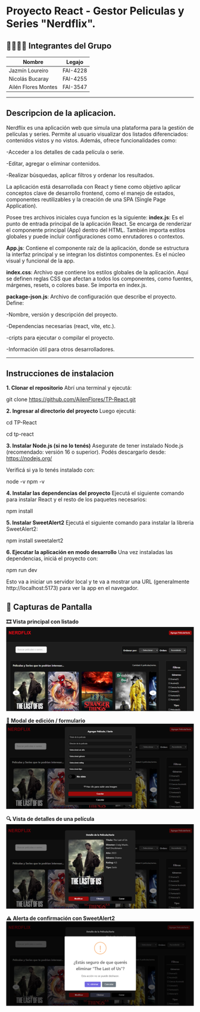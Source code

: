 # Proyecto React - Gestor Peliculas y Series "Nerdflix".

## 👨‍💻👩‍💻 Integrantes del Grupo

| Nombre                 | Legajo     |
|------------------------|------------|
| Jazmín Loureiro        | FAI-4228   |
| Nicolás Bucaray        | FAI-4255   |
| Ailén Flores Montes    | FAI-3547   |

------------------------------------------------

## Descripcion de la aplicacion.

Nerdflix es una aplicación web que simula una plataforma para la gestión de películas y series. Permite al usuario visualizar dos listados diferenciados: contenidos vistos y no vistos. Además, ofrece funcionalidades como:

-Acceder a los detalles de cada película o serie.

-Editar, agregar o eliminar contenidos.

-Realizar búsquedas, aplicar filtros y ordenar los resultados.

La aplicación está desarrollada con React y tiene como objetivo aplicar conceptos clave de desarrollo frontend, como el manejo de estados, componentes reutilizables y la creación de una SPA (Single Page Application).

Posee tres archivos iniciales cuya funcion es la siguiente: 
**index.js**: Es el punto de entrada principal de la aplicación React. Se encarga de renderizar el componente principal (App) dentro del HTML. También importa estilos globales y puede incluir configuraciones como enrutadores o contextos.

**App.js**: Contiene el componente raíz de la aplicación, donde se estructura la interfaz principal y se integran los distintos componentes. Es el núcleo visual y funcional de la app.

**index.css**: Archivo que contiene los estilos globales de la aplicación. Aquí se definen reglas CSS que afectan a todos los componentes, como fuentes, márgenes, resets, o colores base. Se importa en index.js.

**package-json.js**: Archivo de configuración que describe el proyecto. Define:

-Nombre, versión y descripción del proyecto.

-Dependencias necesarias (react, vite, etc.).

-cripts para ejecutar o compilar el proyecto.

-Información útil para otros desarrolladores.

---

## Instrucciones de instalacion

**1. Clonar el repositorio**
Abrí una terminal y ejecutá:

git clone https://github.com/AilenFlores/TP-React.git

**2. Ingresar al directorio del proyecto**
Luego ejecutá:

cd TP-React

cd tp-react

**3. Instalar Node.js (si no lo tenés)**
Asegurate de tener instalado Node.js (recomendado: versión 16 o superior).
Podés descargarlo desde: https://nodejs.org/

Verificá si ya lo tenés instalado con:

node -v
npm -v

**4. Instalar las dependencias del proyecto**
Ejecutá el siguiente comando para instalar React y el resto de los paquetes necesarios:

npm install

**5. Instalar SweetAlert2**
Ejecutá el siguiente comando para instalar la libreria SweetAlert2:

npm install sweetalert2

**6. Ejecutar la aplicación en modo desarrollo**
Una vez instaladas las dependencias, iniciá el proyecto con:

npm run dev

Esto va a iniciar un servidor local y te va a mostrar una URL (generalmente http://localhost:5173) para ver la app en el navegador.


## 📸 Capturas de Pantalla

**🎞️ Vista principal con listado**
![Listado de películas](./public/screenshots/inicio.png)

**📝 Modal de edición / formulario**
![Formulario](./public/screenshots/formulario.png)

**🔍 Vista de detalles de una película**
![Detalle de película](./public/screenshots/detalle.png)

**⚠️ Alerta de confirmación con SweetAlert2**
![Alerta SweetAlert2](./public/screenshots/alerta.png)
